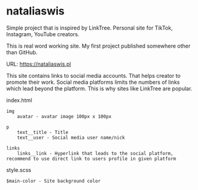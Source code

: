 # nataliaswis
Simple project that is inspired by LinkTree. Personal site for TikTok, Instagram, YouTube creators.

This is real word working site. My first project published somewhere other than GitHub.

URL: https://nataliaswis.pl

This site contains links to social media accounts. That helps creator to promote their work. Social media platforms limits the numbers of links which lead beyond the platform. This is why sites like LinkTree are popular.



index.html

    img
        avatar - avatar image 100px x 100px

    p
        text__title - Title
        text__user - Social media user name/nick

    links
        links__link - Hyperlink that leads to the social platform, recommend to use direct link to users profile in given platform



style.scss

    $main-color - Site background color
